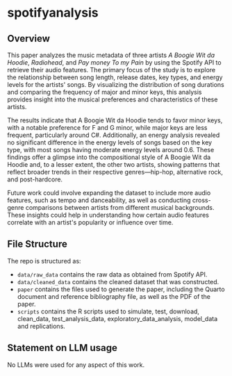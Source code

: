 # spotifyanalysis

## Overview
This paper analyzes the music metadata of three artists *A Boogie Wit da Hoodie*, *Radiohead*, and *Pay money To my Pain* by using the Spotify API to retrieve their audio features. The primary focus of the study is to explore the relationship between song length, release dates, key types, and energy levels for the artists' songs. By visualizing the distribution of song durations and comparing the frequency of major and minor keys, this analysis provides insight into the musical preferences and characteristics of these artists.

The results indicate that A Boogie Wit da Hoodie tends to favor minor keys, with a notable preference for F and G minor, while major keys are less frequent, particularly around C#. Additionally, an energy analysis revealed no significant difference in the energy levels of songs based on the key type, with most songs having moderate energy levels around 0.6. These findings offer a glimpse into the compositional style of A Boogie Wit da Hoodie and, to a lesser extent, the other two artists, showing patterns that reflect broader trends in their respective genres—hip-hop, alternative rock, and post-hardcore.

Future work could involve expanding the dataset to include more audio features, such as tempo and danceability, as well as conducting cross-genre comparisons between artists from different musical backgrounds. These insights could help in understanding how certain audio features correlate with an artist's popularity or influence over time.


## File Structure

The repo is structured as:

-   `data/raw_data` contains the raw data as obtained from Spotify API.
-   `data/cleaned_data` contains the cleaned dataset that was constructed.
-   `paper` contains the files used to generate the paper, including the Quarto document and reference bibliography file, as well as the PDF of the paper. 
-   `scripts` contains the R scripts used to simulate, test, download, clean_data, test_analysis_data, exploratory_data_analysis,  model_data and replications.


## Statement on LLM usage
No LLMs were used for any aspect of this work.
